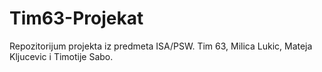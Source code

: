 # Tim63-Projekat
Repozitorijum projekta iz predmeta ISA/PSW. Tim 63, Milica Lukic, Mateja Kljucevic i Timotije Sabo.

